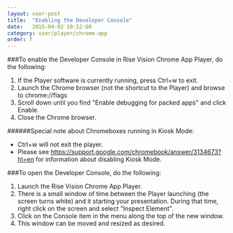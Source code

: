 ```yaml
---
layout: user-post
title:  "Enabling the Developer Console"
date:   2015-04-02 10:52:00
category: user/player/chrome-app
order: 7
---
```


###To enable the Developer Console in Rise Vision Chrome App Player, do the following:

1. If the Player software is currently running, press Ctrl+w to exit.
2. Launch the Chrome browser (not the shortcut to the Player) and browse to chrome://flags
3. Scroll down until you find "Enable debugging for packed apps" and click Enable.
4. Close the Chrome browser.

######Special note about Chromeboxes running in Kiosk Mode:
- Ctrl+w will not exit the player.
- Please see https://support.google.com/chromebook/answer/3134673?hl=en for information about disabling Kiosk Mode.

###To open the Developer Console, do the following:

1. Launch the Rise Vision Chrome App Player.
2. There is a small window of time between the Player launching (the screen turns white) and it starting your presentation.  During that time, right click on the screen and select "Inspect Element".
3. Click on the Console item in the menu along the top of the new window.
4. This window can be moved and resized as desired.
